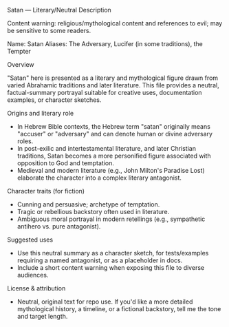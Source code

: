 Satan — Literary/Neutral Description

Content warning: religious/mythological content and references to evil; may be sensitive to some readers.

Name: Satan
Aliases: The Adversary, Lucifer (in some traditions), the Tempter

Overview

"Satan" here is presented as a literary and mythological figure drawn from varied Abrahamic traditions and later literature. This file provides a neutral, factual-summary portrayal suitable for creative uses, documentation examples, or character sketches.

Origins and literary role
- In Hebrew Bible contexts, the Hebrew term "satan" originally means "accuser" or "adversary" and can denote human or divine adversary roles.
- In post-exilic and intertestamental literature, and later Christian traditions, Satan becomes a more personified figure associated with opposition to God and temptation.
- Medieval and modern literature (e.g., John Milton's Paradise Lost) elaborate the character into a complex literary antagonist.

Character traits (for fiction)
- Cunning and persuasive; archetype of temptation.
- Tragic or rebellious backstory often used in literature.
- Ambiguous moral portrayal in modern retellings (e.g., sympathetic antihero vs. pure antagonist).

Suggested uses
- Use this neutral summary as a character sketch, for tests/examples requiring a named antagonist, or as a placeholder in docs.
- Include a short content warning when exposing this file to diverse audiences.

License & attribution
- Neutral, original text for repo use. If you'd like a more detailed mythological history, a timeline, or a fictional backstory, tell me the tone and target length.